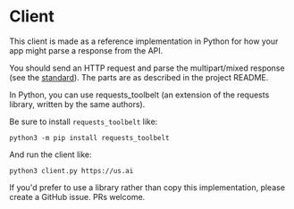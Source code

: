# Client

This client is made as a reference implementation in Python for how your app might parse a response from the API.

You should send an HTTP request and parse the multipart/mixed response (see the [standard](https://www.w3.org/Protocols/rfc1341/7_2_Multipart.html)). The parts are as described in the project README.

In Python, you can use requests_toolbelt (an extension of the requests library, written by the same authors).

Be sure to install `requests_toolbelt` like:

```
python3 -m pip install requests_toolbelt
```

And run the client like:

```
python3 client.py https://us.ai
```

If you'd prefer to use a library rather than copy this implementation, please create a GitHub issue. PRs welcome.
